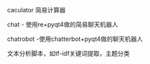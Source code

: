

caculator 简易计算器

chat - 使用re+pyqt4做的简易聊天机器人

chatrobot -使用chatterbot+pyqt4做的聊天机器人

文本分析脚本，如tf-idf关键词提取，主题分类
